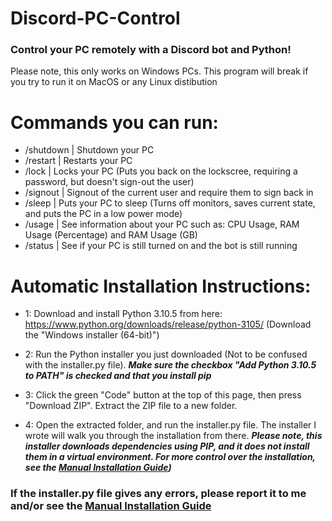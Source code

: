 # Discord-PC-Control

### Control your PC remotely with a Discord bot and Python!

Please note, this only works on Windows PCs. This program will break if you try to run it on MacOS or any Linux distibution

# Commands you can run:
* /shutdown | Shutdown your PC
* /restart | Restarts your PC
* /lock | Locks your PC (Puts you back on the lockscree, requiring a password, but doesn't sign-out the user)
* /signout | Signout of the current user and require them to sign back in
* /sleep | Puts your PC to sleep (Turns off monitors, saves current state, and puts the PC in a low power mode)
* /usage | See information about your PC such as: CPU Usage, RAM Usage (Percentage) and RAM Usage (GB)
* /status | See if your PC is still turned on and the bot is still running

# Automatic Installation Instructions:

* 1: Download and install Python 3.10.5 from here: https://www.python.org/downloads/release/python-3105/ (Download the "Windows installer (64-bit)")

* 2: Run the Python installer you just downloaded (Not to be confused with the installer.py file). ***Make sure the checkbox "Add Python 3.10.5 to PATH" is checked and that you install pip***

* 3: Click the green "Code" button at the top of this page, then press "Download ZIP". Extract the ZIP file to a new folder.

* 4: Open the extracted folder, and run the installer.py file. The installer I wrote will walk you through the installation from there. ***Please note, this installer downloads dependencies using PIP, and it does not install them in a virtual environment. For more control over the installation, see the [Manual Installation Guide](https://github.com/mdm9300404/Discord-PC-Control/blob/main/Manual_Install_Instructions.md))***






### If the installer.py file gives any errors, please report it to me and/or see the [Manual Installation Guide](https://github.com/mdm9300404/Discord-PC-Control/blob/main/Manual_Install_Instructions.md)
